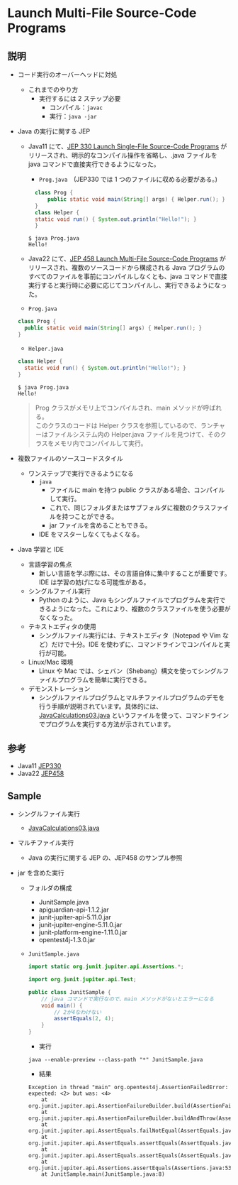 # Launch Multi-File Source-Code Programs

## 説明

- コード実行のオーバーヘッドに対処

  - これまでのやり方
    - 実行するには 2 ステップ必要
      - コンパイル：`javac`
      - 実行：`java -jar`

- Java の実行に関する JEP

  - Java11 にて、[JEP 330 Launch Single-File Source-Code Programs](https://openjdk.org/jeps/330) がリリースされ、明示的なコンパイル操作を省略し、.java ファイルを java コマンドで直接実行できるようになった。

    - `Prog.java`　(JEP330 では 1 つのファイルに収める必要がある。)

    ```java
      class Prog {
          public static void main(String[] args) { Helper.run(); }
      }
      class Helper {
      static void run() { System.out.println("Hello!"); }
      }

    ```

    ```
    $ java Prog.java
    Hello!
    ```

  - Java22 にて、[JEP 458 Launch Multi-File Source-Code Programs](https://openjdk.org/jeps/458) がリリースされ、複数のソースコードから構成される Java プログラムのすべてのファイルを事前にコンパイルしなくとも、java コマンドで直接実行すると実行時に必要に応じてコンパイルし、実行できるようになった。

  - `Prog.java`

  ```java
  class Prog {
    public static void main(String[] args) { Helper.run(); }
  }
  ```

  - `Helper.java`

  ```java
  class Helper {
    static void run() { System.out.println("Hello!"); }
  }
  ```

  ```
  $ java Prog.java
  Hello!
  ```

  > Prog クラスがメモリ上でコンパイルされ、main メソッドが呼ばれる。  
  > このクラスのコードは Helper クラスを参照しているので、ランチャーはファイルシステム内の Helper.java ファイルを見つけて、そのクラスをメモリ内でコンパイルして実行。

- 複数ファイルのソースコードスタイル

  - ワンステップで実行できるようになる
    - `java`
      - ファイルに main を持つ public クラスがある場合、コンパイルして実行。
      - これで、同じフォルダまたはサブフォルダに複数のクラスファイルを持つことができる。
      - jar ファイルを含めることもできる。
    - IDE をマスターしなくてもよくなる。

- Java 学習と IDE
  - 言語学習の焦点
    - 新しい言語を学ぶ際には、その言語自体に集中することが重要です。IDE は学習の妨げになる可能性がある。
  - シングルファイル実行
    - Python のように、Java もシングルファイルでプログラムを実行できるようになった。これにより、複数のクラスファイルを使う必要がなくなった。
  - テキストエディタの使用
    - シングルファイル実行には、テキストエディタ（Notepad や Vim など）だけで十分。IDE を使わずに、コマンドラインでコンパイルと実行が可能。
  - Linux/Mac 環境
    - Linux や Mac では、シェバン（Shebang）構文を使ってシングルファイルプログラムを簡単に実行できる。
  - デモンストレーション
    - シングルファイルプログラムとマルチファイルプログラムのデモを行う手順が説明されています。具体的には、[JavaCalculations03.java](https://github.com/omniprof/JCP_EC_Education_WG_Presentation/blob/main/JavaCalculator03.java) というファイルを使って、コマンドラインでプログラムを実行する方法が示されています。

## 参考

- Java11 [JEP330](https://openjdk.org/jeps/330)
- Java22 [JEP458](https://openjdk.org/jeps/458)

## Sample

- シングルファイル実行
  - [JavaCalculations03.java](https://github.com/omniprof/JCP_EC_Education_WG_Presentation/blob/main/JavaCalculator03.java)
- マルチファイル実行
  - Java の実行に関する JEP の、JEP458 のサンプル参照
- jar を含めた実行

  - フォルダの構成

    - JunitSample.java
    - apiguardian-api-1.1.2.jar
    - junit-jupiter-api-5.11.0.jar
    - junit-jupiter-engine-5.11.0.jar
    - junit-platform-engine-1.11.0.jar
    - opentest4j-1.3.0.jar

  - `JunitSample.java`

    ```java
    import static org.junit.jupiter.api.Assertions.*;

    import org.junit.jupiter.api.Test;

    public class JunitSample {
        // java コマンドで実行なので、main メソッドがないとエラーになる
        void main() {
            // 2が4なわけない
            assertEquals(2, 4);
        }
    }
    ```

    - 実行

    ```
    java --enable-preview --class-path "*" JunitSample.java
    ```

    - 結果

    ```
    Exception in thread "main" org.opentest4j.AssertionFailedError: expected: <2> but was: <4>
        at org.junit.jupiter.api.AssertionFailureBuilder.build(AssertionFailureBuilder.java:151)
        at org.junit.jupiter.api.AssertionFailureBuilder.buildAndThrow(AssertionFailureBuilder.java:132)
        at org.junit.jupiter.api.AssertEquals.failNotEqual(AssertEquals.java:197)
        at org.junit.jupiter.api.AssertEquals.assertEquals(AssertEquals.java:150)
        at org.junit.jupiter.api.AssertEquals.assertEquals(AssertEquals.java:145)
        at org.junit.jupiter.api.Assertions.assertEquals(Assertions.java:531)
        at JunitSample.main(JunitSample.java:8)
    ```

